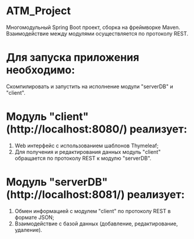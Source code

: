# ATM_Project

Многомодульный Spring Boot проект, сборка на фреймворке Maven. Взаимодействие между модулями осуществляется по протоколу
REST.

# Для запуска приложения необходимо:

Скомпилировать и запустить на исполнение модули "serverDB" и "client".

# Модуль "client" (http://localhost:8080/) реализует:

1. Web интерфейс с использованием шаблонов Thymeleaf;
2. Для получения и редактирования данных модуль "client" обращается по протоколу REST к модулю "serverDB".

# Модуль "serverDB" (http://localhost:8081/) реализует:

1. Обмен информацией с модулем "client" по протоколу REST в формате JSON;
2. Взаимодействие с базой данных (добавление, редактирование, удаление).

 
